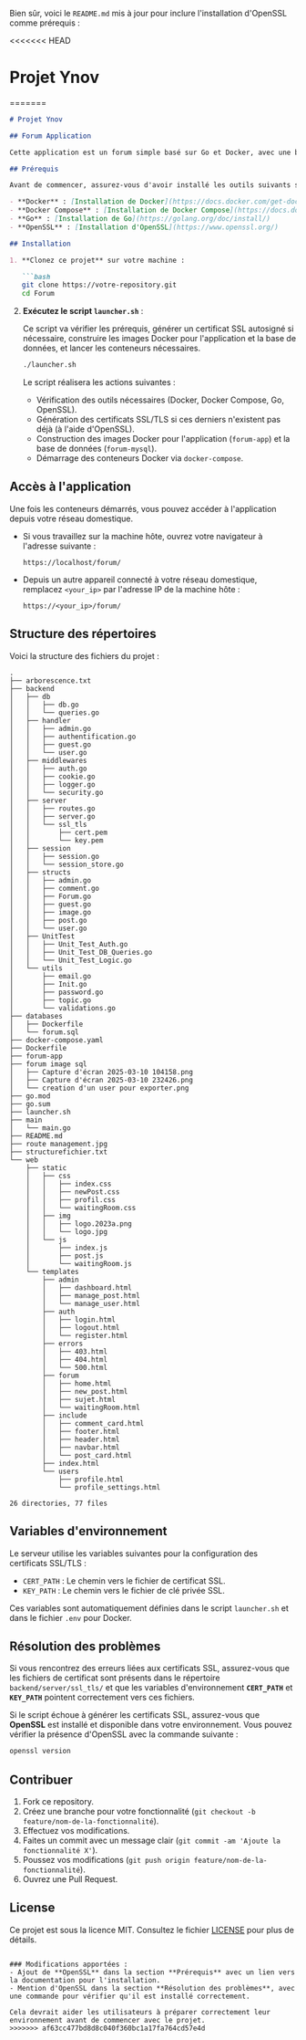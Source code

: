 Bien sûr, voici le `README.md` mis à jour pour inclure l'installation d'OpenSSL comme prérequis :

<<<<<<< HEAD
# Projet Ynov
=======
```markdown
# Projet Ynov

## Forum Application

Cette application est un forum simple basé sur Go et Docker, avec une base de données MySQL et un serveur sécurisé en HTTPS. Ce projet inclut des conteneurs Docker pour l'application et la base de données.

## Prérequis

Avant de commencer, assurez-vous d'avoir installé les outils suivants sur votre machine :

- **Docker** : [Installation de Docker](https://docs.docker.com/get-docker/)
- **Docker Compose** : [Installation de Docker Compose](https://docs.docker.com/compose/install/)
- **Go** : [Installation de Go](https://golang.org/doc/install/)
- **OpenSSL** : [Installation d'OpenSSL](https://www.openssl.org/)

## Installation

1. **Clonez ce projet** sur votre machine :

   ```bash
   git clone https://votre-repository.git
   cd Forum
   ```

2. **Exécutez le script `launcher.sh`** :

   Ce script va vérifier les prérequis, générer un certificat SSL autosigné si nécessaire, construire les images Docker pour l'application et la base de données, et lancer les conteneurs nécessaires.

   ```bash
   ./launcher.sh
   ```

   Le script réalisera les actions suivantes :
   - Vérification des outils nécessaires (Docker, Docker Compose, Go, OpenSSL).
   - Génération des certificats SSL/TLS si ces derniers n'existent pas déjà (à l'aide d'OpenSSL).
   - Construction des images Docker pour l'application (`forum-app`) et la base de données (`forum-mysql`).
   - Démarrage des conteneurs Docker via `docker-compose`.

## Accès à l'application

Une fois les conteneurs démarrés, vous pouvez accéder à l'application depuis votre réseau domestique.

- Si vous travaillez sur la machine hôte, ouvrez votre navigateur à l'adresse suivante :
  ```
  https://localhost/forum/
  ```
  
- Depuis un autre appareil connecté à votre réseau domestique, remplacez `<your_ip>` par l'adresse IP de la machine hôte :
  ```
  https://<your_ip>/forum/
  ```

## Structure des répertoires

Voici la structure des fichiers du projet :

```
.
├── arborescence.txt
├── backend
│   ├── db
│   │   ├── db.go
│   │   └── queries.go
│   ├── handler
│   │   ├── admin.go
│   │   ├── authentification.go
│   │   ├── guest.go
│   │   └── user.go
│   ├── middlewares
│   │   ├── auth.go
│   │   ├── cookie.go
│   │   ├── logger.go
│   │   └── security.go
│   ├── server
│   │   ├── routes.go
│   │   ├── server.go
│   │   └── ssl_tls
│   │       ├── cert.pem
│   │       └── key.pem
│   ├── session
│   │   ├── session.go
│   │   └── session_store.go
│   ├── structs
│   │   ├── admin.go
│   │   ├── comment.go
│   │   ├── Forum.go
│   │   ├── guest.go
│   │   ├── image.go
│   │   ├── post.go
│   │   └── user.go
│   ├── UnitTest
│   │   ├── Unit_Test_Auth.go
│   │   ├── Unit_Test_DB_Queries.go
│   │   └── Unit_Test_Logic.go
│   └── utils
│       ├── email.go
│       ├── Init.go
│       ├── password.go
│       ├── topic.go
│       └── validations.go
├── databases
│   ├── Dockerfile
│   └── forum.sql
├── docker-compose.yaml
├── Dockerfile
├── forum-app
├── forum image sql
│   ├── Capture d'écran 2025-03-10 104158.png
│   ├── Capture d'écran 2025-03-10 232426.png
│   └── creation d'un user pour exporter.png
├── go.mod
├── go.sum
├── launcher.sh
├── main
│   └── main.go
├── README.md
├── route management.jpg
├── structurefichier.txt
└── web
    ├── static
    │   ├── css
    │   │   ├── index.css
    │   │   ├── newPost.css
    │   │   ├── profil.css
    │   │   └── waitingRoom.css
    │   ├── img
    │   │   ├── logo.2023a.png
    │   │   └── logo.jpg
    │   └── js
    │       ├── index.js
    │       ├── post.js
    │       └── waitingRoom.js
    └── templates
        ├── admin
        │   ├── dashboard.html
        │   ├── manage_post.html
        │   └── manage_user.html
        ├── auth
        │   ├── login.html
        │   ├── logout.html
        │   └── register.html
        ├── errors
        │   ├── 403.html
        │   ├── 404.html
        │   └── 500.html
        ├── forum
        │   ├── home.html
        │   ├── new_post.html
        │   ├── sujet.html
        │   └── waitingRoom.html
        ├── include
        │   ├── comment_card.html
        │   ├── footer.html
        │   ├── header.html
        │   ├── navbar.html
        │   └── post_card.html
        ├── index.html
        └── users
            ├── profile.html
            └── profile_settings.html

26 directories, 77 files

```

## Variables d'environnement

Le serveur utilise les variables suivantes pour la configuration des certificats SSL/TLS :

- `CERT_PATH` : Le chemin vers le fichier de certificat SSL.
- `KEY_PATH` : Le chemin vers le fichier de clé privée SSL.

Ces variables sont automatiquement définies dans le script `launcher.sh` et dans le fichier `.env` pour Docker.

## Résolution des problèmes

Si vous rencontrez des erreurs liées aux certificats SSL, assurez-vous que les fichiers de certificat sont présents dans le répertoire `backend/server/ssl_tls/` et que les variables d'environnement **`CERT_PATH`** et **`KEY_PATH`** pointent correctement vers ces fichiers.

Si le script échoue à générer les certificats SSL, assurez-vous que **OpenSSL** est installé et disponible dans votre environnement. Vous pouvez vérifier la présence d'OpenSSL avec la commande suivante :

```bash
openssl version
```

## Contribuer

1. Fork ce repository.
2. Créez une branche pour votre fonctionnalité (`git checkout -b feature/nom-de-la-fonctionnalité`).
3. Effectuez vos modifications.
4. Faites un commit avec un message clair (`git commit -am 'Ajoute la fonctionnalité X'`).
5. Poussez vos modifications (`git push origin feature/nom-de-la-fonctionnalité`).
6. Ouvrez une Pull Request.

## License

Ce projet est sous la licence MIT. Consultez le fichier [LICENSE](LICENSE) pour plus de détails.
```

### Modifications apportées :
- Ajout de **OpenSSL** dans la section **Prérequis** avec un lien vers la documentation pour l'installation.
- Mention d'OpenSSL dans la section **Résolution des problèmes**, avec une commande pour vérifier qu'il est installé correctement.

Cela devrait aider les utilisateurs à préparer correctement leur environnement avant de commencer avec le projet.
>>>>>>> af63cc477bd8d8c040f360bc1a17fa764cd57e4d
